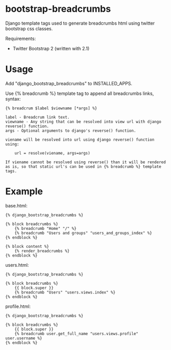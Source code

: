 bootstrap-breadcrumbs
=====================

Django template tags used to generate breadcrumbs html using twitter bootstrap css classes.

Requirements:

  * Twitter Bootstrap 2 (written with 2.1)

Usage
=====

Add "django_bootstrap_breadcrumbs" to INSTALLED_APPS.

Use {% breadcrumb %} template tag to append all breadcrumbs links, syntax:

    {% breadcrum $label $viewname [*args] %}

    label - Breadcrum link text.
    viewname - Any string that can be resolved into view url with django reverse() function.
    args - Optional arguments to django's reverse() function.

    viename will be resolved into url using django reverse() function using:

        url = resolve(viename, args=args)

    If viename cannot be resolved using reverse() than it will be rendered as is, so that static url's can be used in {% breadcrumb %} template tags.

Example
=======

base.html:

    {% django_bootstrap_breadcrumbs %}

    {% block breadcrumbs %}
        {% breadcrumb "Home" "/" %}
        {% breadcrumb "Users and groups" "users_and_groups_index" %}
    {% endblock %}

    {% block content %}
        {% render_breadcrumbs %}
    {% endblock %}

users.html:

    {% django_bootstrap_breadcrumbs %}

    {% block breadcrumbs %}
        {{ block.super }}
        {% breadcrumb "Users" "users.views.index" %}
    {% endblock %}

profile.html:

    {% django_bootstrap_breadcrumbs %}

    {% block breadcrumbs %}
        {{ block.super }}
        {% breadcrumb user.get_full_name "users.views.profile" user.username %}
    {% endblock %}
